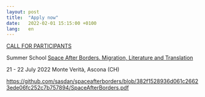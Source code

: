 ```yaml
---
layout: post
title:  "Apply now"
date:   2022-02-01 15:15:00 +0100
lang:	en
---
```


[CALL FOR PARTICIPANTS](https://www.spaceafterborders.com/en/application/)

Summer School [Space After Borders. Migration, Literature and Translation](https://www.spaceafterborders.com/en/about/)

21 - 22 July 2022
Monte Verità, Ascona (CH)

https://github.com/sasdan/spaceafterborders/blob/382f1528936d061c26623ede06fc252c7b757894/SpaceAfterBorders.pdf
